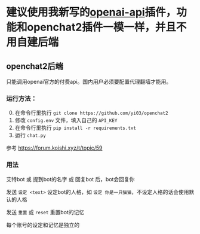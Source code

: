 # 建议使用我新写的[openai-api](https://github.com/yi03/koishi-plugin-openai-api)插件，功能和openchat2插件一模一样，并且不用自建后端


## openchat2后端

只能调用openai官方的付费api。国内用户必须要配置代理翻墙才能用。

### 运行方法：

0. 在命令行里执行 `git clone https://github.com/yi03/openchat2`
1. 修改 `config.env` 文件，填入自己的 `API_KEY`
2. 在命令行里执行 `pip install -r requirements.txt`
3. 运行 `chat.py`

参考 https://forum.koishi.xyz/t/topic/59

### 用法

艾特bot 或 提到bot的名字 或 回复bot 后，bot会回复你

发送 `设定 <text>` 设定bot的人格，如 `设定 你是一只猫猫`，不设定人格的话会使用默认的人格

发送 `重置` 或 `reset` 重置bot的记忆

每个账号的设定和记忆是独立的

